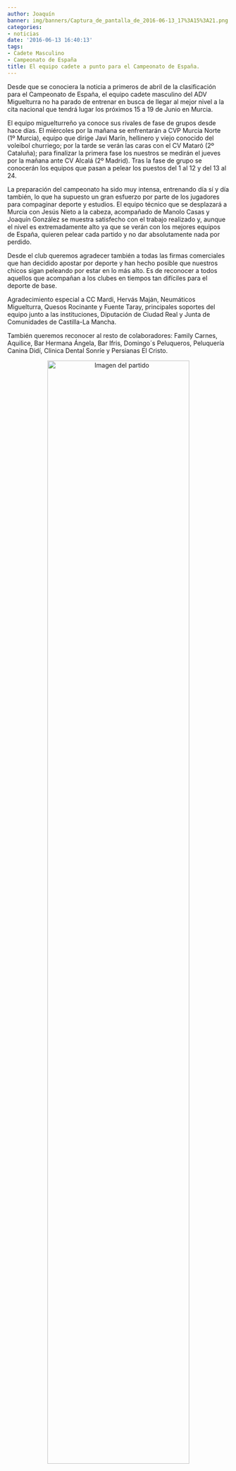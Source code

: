 ```yaml
---
author: Joaquín
banner: img/banners/Captura_de_pantalla_de_2016-06-13_17%3A15%3A21.png
categories:
- noticias
date: '2016-06-13 16:40:13'
tags:
- Cadete Masculino
- Campeonato de España
title: El equipo cadete a punto para el Campeonato de España.
---
```


Desde que se conociera la noticia a primeros de abril de la clasificación para el Campeonato de España, el equipo cadete masculino del ADV Miguelturra no ha parado de entrenar en busca de llegar al mejor nivel a la cita nacional que tendrá lugar los próximos 15 a 19 de Junio en Murcia.

El equipo miguelturreño ya conoce sus rivales de fase de grupos desde hace días. El miércoles por la mañana se enfrentarán a CVP Murcia Norte (1º Murcia), equipo que dirige Javi Marín, hellinero y viejo conocido del voleibol churriego; por la tarde se verán las caras con el CV Mataró (2º Cataluña); para finalizar la primera fase los nuestros se medirán el jueves por la mañana ante CV Alcalá (2º Madrid). Tras la fase de grupo se conocerán los equipos que pasan a pelear los puestos del 1 al 12 y del 13 al 24.

La preparación del campeonato ha sido muy intensa, entrenando día sí y día también, lo que ha supuesto un gran esfuerzo por parte de los jugadores para compaginar deporte y estudios. El equipo técnico que se desplazará a Murcia con Jesús Nieto a la cabeza, acompañado de Manolo Casas y Joaquín González se muestra satisfecho con el trabajo realizado y, aunque el nivel es extremadamente alto ya que se verán con los mejores equipos de España, quieren pelear cada partido y no dar absolutamente nada por perdido.

Desde el club queremos agradecer también a todas las firmas comerciales que han decidido apostar por deporte y han hecho posible que nuestros chicos sigan peleando por estar en lo más alto. Es de reconocer a todos aquellos que acompañan a los clubes en tiempos tan difíciles para el deporte de base.

Agradecimiento especial a CC Mardi, Hervás Maján, Neumáticos Miguelturra, Quesos Rocinante y Fuente Taray, principales soportes del equipo junto a las instituciones, Diputación de Ciudad Real y Junta de Comunidades de Castilla-La Mancha. 

También queremos reconocer al resto de colaboradores:  Family Carnes, Aquilice, Bar Hermana Ángela, Bar Ifris, Domingo´s Peluqueros, Peluquería Canina Didí, Clinica Dental Sonríe y Persianas El Cristo.

<center>
<a target="_new" href="http://www.advmiguelturra.org/img/banners/Captura%20de%20pantalla%20de%202016-06-13%2017%3A15%3A21.png"> 
<img alt="Imagen del partido" width="80%" align="center" src="http://www.advmiguelturra.org/img/banners/Captura%20de%20pantalla%20de%202016-06-13%2017%3A15%3A21.png"/> </a> </center> 

